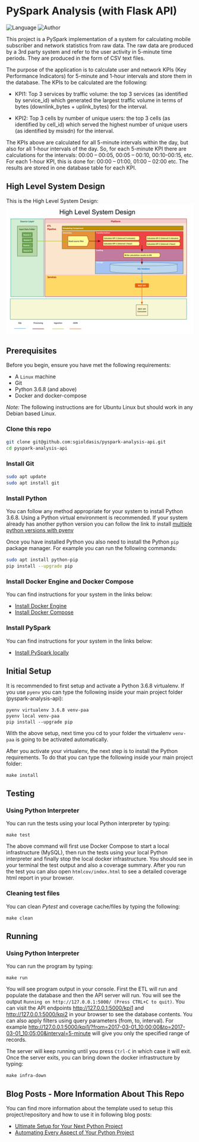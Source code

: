 # PySpark Analysis (with Flask API)

![Language](https://img.shields.io/badge/python-v3.6.8-blue)
![Author](https://img.shields.io/badge/Made%20By-Savas%20Gioldasis-blue)

This project is a PySpark implementation of a system for calculating mobile subscriber and network statistics from raw data. The raw data are produced by a 3rd party system and refer to the user activity in 5-minute time periods. They are produced in the form of CSV text files.

The purpose of the application is to calculate user and network KPIs (Key Performance Indicators) for 5-minute and 1-hour intervals and store them in the database. The KPIs to be calculated are the following:

- KPI1: Top 3 services by traffic volume: the top 3 services (as identified by service_id) which generated the largest traffic volume in terms of bytes (downlink_bytes + uplink_bytes) for the interval.

- KPI2: Top 3 cells by number of unique users: the top 3 cells (as identified by cell_id) which served the highest number of unique users (as identified by msisdn) for the interval.

The KPIs above are calculated for all 5-minute intervals within the day, but also for all 1-hour intervals of the day. So, for each 5-minute KPI there are calculations for the intervals: 00:00 – 00:05, 00:05 – 00:10, 00:10-00:15, etc. For each 1-hour KPI, this is done for: 00:00 – 01:00, 01:00 – 02:00 etc. The results are stored in one database table for each KPI.

## High Level System Design

This is the High Level System Design:
![Kiku](doc/HighLevelSystemDesign.svg)

## Prerequisites

Before you begin, ensure you have met the following requirements:

<!--- These are just example requirements. Add, duplicate or remove as required --->

- A `Linux` machine
- Git
- Python 3.6.8 (and above)
- Docker and docker-compose

_Note:_ The following instructions are for Ubuntu Linux but should work in any Debian based Linux.

### Clone this repo

```bash
git clone git@github.com:sgioldasis/pyspark-analysis-api.git
cd pyspark-analysis-api
```

### Install Git

```bash
sudo apt update
sudo apt install git
```

### Install Python

You can follow any method appropriate for your system to install Python 3.6.8. Using a Python virtual environment is recommended. If your system already has another python version you can follow the link to install
[multiple python versions with pyenv](https://realpython.com/intro-to-pyenv/)

Once you have installed Python you also need to install the Python `pip` package manager. For example you can run the following commands:

```bash
sudo apt install python-pip
pip install --upgrade pip
```

### Install Docker Engine and Docker Compose

You can find instructions for your system in the links below:

- [Install Docker Engine](https://docs.docker.com/install/)
- [Install Docker Compose](https://docs.docker.com/compose/install/)

### Install PySpark

You can find instructions for your system in the links below:

- [Install PySpark locally](https://medium.com/tinghaochen/how-to-install-pyspark-locally-94501eefe421)

## Initial Setup

It is recommended to first setup and activate a Python 3.6.8 virtualenv. If you use `pyenv` you can type the following inside your main project folder (pyspark-analysis-api):

```shell
pyenv virtualenv 3.6.8 venv-paa
pyenv local venv-paa
pip install --upgrade pip
```

With the above setup, next time you cd to your folder the virtualenv `venv-paa` is going to be activated automatically.

After you activate your virtualenv, the next step is to install the Python requirements. To do that you can type the following inside your main project folder:

```shell
make install
```

## Testing

### Using Python Interpreter

You can run the tests using your local Python interpreter by typing:

```shell
make test
```

The above command will first use Docker Compose to start a local infrastructure (MySQL), then run the tests using your local Python interpreter and finally stop the local docker infrastructure. You should see in your terminal the test output and also a coverage summary. After you run the test you can also open `htmlcov/index.html` to see a detailed coverage html report in your browser.

### Cleaning test files

You can clean _Pytest_ and coverage cache/files by typing the following:

```shell
make clean
```

## Running

### Using Python Interpreter

You can run the program by typing:

```shell
make run
```

You will see program output in your console. First the ETL will run and populate the database and then the API server will run. You will see the output `Running on http://127.0.0.1:5000/ (Press CTRL+C to quit)`. You can visit the API endpoints http://127.0.0.1:5000/kpi1 and http://127.0.0.1:5000/kpi2 in your browser to see the database contents. You can also apply filters using query parameters (from, to, interval). For example http://127.0.0.1:5000/kpi1/?from=2017-03-01_10:00:00&to=2017-03-01_10:05:00&interval=5-minute will give you only the specified range of records.

The server will keep running until you press `Ctrl-C` in which case it will exit. Once the server exits, you can bring down the docker infrastructure by typing:

```shell
make infra-down
```

## Blog Posts - More Information About This Repo

You can find more information about the template used to setup this project/repository and how to use it in following blog posts:

- [Ultimate Setup for Your Next Python Project](https://towardsdatascience.com/ultimate-setup-for-your-next-python-project-179bda8a7c2c)
- [Automating Every Aspect of Your Python Project](https://towardsdatascience.com/automating-every-aspect-of-your-python-project-6517336af9da)
